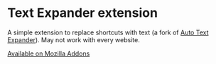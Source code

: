 Text Expander extension
=========================

A simple extension to replace shortcuts with text (a fork of [Auto Text Expander](https://browser.google.com/webstore/detail/auto-text-expander-for-go/iibninhmiggehlcdolcilmhacighjamp?)). May not work with every website.

[Available on Mozilla Addons](https://addons.mozilla.org/en-US/firefox/addon/text-expander/)
